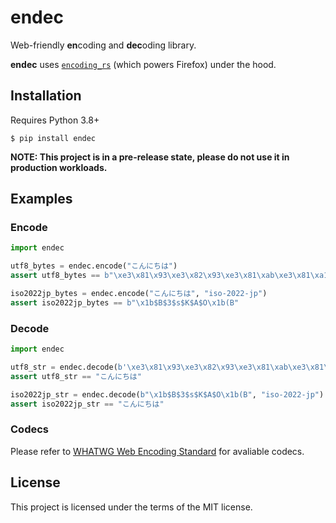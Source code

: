 # endec

Web-friendly **en**coding and **dec**oding library.

**endec** uses [`encoding_rs`](https://github.com/hsivonen/encoding_rs) (which powers Firefox) under the hood.

## Installation

Requires Python 3.8+

```
$ pip install endec
```

**NOTE: This project is in a pre-release state, please do not use it in production workloads.**

## Examples

### Encode

```python
import endec

utf8_bytes = endec.encode("こんにちは")
assert utf8_bytes == b"\xe3\x81\x93\xe3\x82\x93\xe3\x81\xab\xe3\x81\xa1\xe3\x81\xaf"

iso2022jp_bytes = endec.encode("こんにちは", "iso-2022-jp")
assert iso2022jp_bytes == b"\x1b$B$3$s$K$A$O\x1b(B"
```

### Decode

```python
import endec

utf8_str = endec.decode(b'\xe3\x81\x93\xe3\x82\x93\xe3\x81\xab\xe3\x81\xa1\xe3\x81\xaf')
assert utf8_str == "こんにちは"

iso2022jp_str = endec.decode(b"\x1b$B$3$s$K$A$O\x1b(B", "iso-2022-jp")
assert iso2022jp_str == "こんにちは"
```

### Codecs

Please refer to [WHATWG Web Encoding Standard](https://encoding.spec.whatwg.org/#concept-encoding-get) for avaliable codecs.

## License

This project is licensed under the terms of the MIT license.
